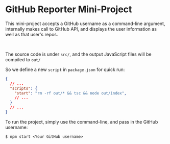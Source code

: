 # GitHub Reporter Mini-Project

This mini-project accepts a GitHub username as a command-line argument, internally makes call to GitHub API, and displays the user information as well as that user's repos.

<br>

The source code is under `src/`, and the output JavaScript files will be compiled to `out/`

So we define a new `script` in `package.json` for quick run:

```json
{
  // ...
  "scripts": {
    "start": "rm -rf out/* && tsc && node out/index",
    // ...
  }
  // ...
}
```

To run the project, simply use the command-line, and pass in the GitHub username:

```shell
$ npm start <Your GitHub username>
```

